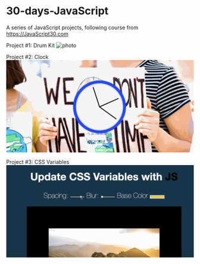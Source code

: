 # 30-days-JavaScript

A series of JavaScript projects, following course from https://JavaScript30.com


Project #1: Drum Kit
![photo](https://github.com/lehman-cuny2x/02-js-and-css-clock-sabrisonmez54/blob/master/drum-kit/DrumKitGif.gif)


Project #2: Clock
![photo](https://github.com/sabrisonmez54/30-days-JavaScript/blob/master/clock/ClockGif.gif)


Project #3: CSS Variables
![photo](https://github.com/sabrisonmez54/30-days-JavaScript/blob/master/CSS-variables/CSSvariablesGif.gif)